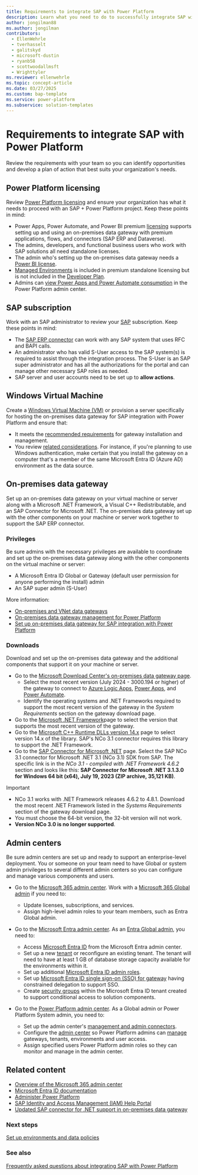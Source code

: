 ```yaml
---
title: Requirements to integrate SAP with Power Platform
description: Learn what you need to do to successfully integrate SAP with Microsoft Power Platform. 
author: jongilman88
ms.author: jongilman
contributors:
  - EllenWehrle
  - tverhasselt
  - galitskyd
  - microsoft-dustin
  - ryanb58
  - scottwoodallmsft
  - Wrighttyler
ms.reviewer: ellenwehrle
ms.topic: concept-article
ms.date: 03/27/2025
ms.custom: bap-template
ms.service: power-platform
ms.subservice: solution-templates
---
```


# Requirements to integrate SAP with Power Platform

Review the requirements with your team so you can identify opportunities and develop a plan of action that best suits your organization's needs.

## Power Platform licensing

Review [Power Platform licensing](/power-platform/admin/pricing-billing-skus) and ensure your organization has what it needs to proceed with an SAP + Power Platform project. Keep these points in mind:

- Power Apps, Power Automate, and Power BI premium [licensing](https://www.microsoft.com/licensing/default) supports setting up and using an on-premises data gateway with premium applications, flows, and connectors (SAP ERP and Dataverse).
- The admins, developers, and functional business users who work with SAP solutions all need standalone licenses.
- The admin who's setting up the on-premises data gateway needs a [Power BI license](/power-bi/fundamentals/service-features-license-type).
- [Managed Environments](/power-platform/admin/managed-environment-licensing) is included in premium standalone licensing but is not included in the [Developer Plan](/power-platform/developer/plan).
- Admins can [view Power Apps and Power Automate consumption](/power-platform/admin/view-license-consumption-issues) in the Power Platform admin center.

## SAP subscription

Work with an SAP administrator to review your [SAP](<https://www.sap.com/>) subscription. Keep these points in mind:
  
- The [SAP ERP connector](/connectors/saperp/) can work with any SAP system that uses RFC and BAPI calls.
- An administrator who has valid S-User access to the SAP system(s) is required to assist through the integration process. The S-User is an SAP super administrator and has all the authorizations for the portal and can manage other necessary SAP roles as needed.
- SAP server and user accounts need to be set up to **allow actions**.

## Windows Virtual Machine

Create a [Windows Virtual Machine (VM)](https://azure.microsoft.com/products/virtual-machines/#overview) or provision a server specifically for hosting the on-premises data gateway for SAP integration with Power Platform and ensure that:

- It meets the [recommended requirements](/data-integration/gateway/service-gateway-install#recommended) for gateway installation and management.
- You review [related considerations](/data-integration/gateway/service-gateway-install#related-considerations). For instance, if you're planning to use Windows authentication, make certain that you install the gateway on a computer that's a member of the same Microsoft Entra ID (Azure AD) environment as the data source.

## On-premises data gateway

Set up an on-premises data gateway on your virtual machine or server along with a Microsoft .NET Framework, a Visual C++ Redistributable, and an SAP Connector for Microsoft .NET.
The on-premises data gateway set up with the other components on your machine or server work together to support the SAP ERP connector.

### Privileges

Be sure admins with the necessary privileges are available to coordinate and set up the on-premises data gateway along with the other components on the virtual machine or server:

- A Microsoft Entra ID Global or Gateway (default user permission for anyone performing the install) admin
- An SAP super admin (S-User)

More information:

- [On-premises and VNet data gateways](/data-integration/gateway/)
- [On-premises data gateway management for Power Platform](/power-platform/admin/onpremises-data-gateway-management)
- [Set up on-premises data gateway for SAP integration with Power Platform](set-up-gateway.md)

### Downloads

Download and set up the on-premises data gateway and the additional components that support it on your machine or server.

- Go to the [Microsoft Download Center's on-premises data gateway page](https://www.microsoft.com/download/details.aspx?id=53127).
  - Select the most recent version (July 2024 - 3000.194 or higher) of the gateway to connect to [Azure Logic Apps](/azure/logic-apps/logic-apps-gateway-install), [Power Apps](/power-apps/maker/canvas-apps/gateway-reference), and [Power Automate](/power-automate/gateway-reference).
  - Identify the operating systems and .NET Frameworks required to support the most recent version of the gateway in the _System Requirements_ section on the gateway download page.
- Go to the [Microsoft .NET Framework](https://dotnet.microsoft.com/download/dotnet-framework)page to select the version that supports the most recent version of the gateway.
- Go to the [Microsoft C++ Runtime DLLs version 14.x](/cpp/windows/latest-supported-vc-redist?view=msvc-170&preserve-view=true) page to select version 14.x of the library. SAP's NCo 3.1 connector requires this library to support the .NET Framework.
- Go to the [SAP Connector for Microsoft .NET](https://support.sap.com/en/product/connectors/msnet.html) page. Select the SAP NCo 3.1 connector for Microsoft .NET 3.1 (NCo 3.1) SDK from SAP. The specific link is in the _NCo 3.1 - compiled with .NET Framework 4.6.2_ section and looks like this: **SAP Connector for Microsoft .NET 3.1.3.0 for Windows 64 bit (x64), July 19, 2023 (ZIP archive, 35,121 KB)**.

> [!IMPORTANT]
>
> - NCo 3.1 works with .NET Framework releases 4.6.2 to 4.8.1. Download the most recent .NET Framework listed in the _Systems Requirements_ section of the gateway download page.
> - You must choose the 64-bit version, the 32-bit version will not work.
> - **Version NCo 3.0 is no longer supported**.

## Admin centers

Be sure admin centers are set up and ready to support an enterprise-level deployment. You or someone on your team need to have Global or system admin privileges to several different admin centers so you can configure and manage various components and users.

- Go to the [Microsoft 365 admin center](<https://admin.microsoft.com/>). Work with a [Microsoft 365 Global admin](/microsoft-365/admin/add-users/about-admin-roles) if you need to:

  - Update licenses, subscriptions, and services.
  - Assign high-level admin roles to your team members, such as Entra Global admin.

- Go to the [Microsoft Entra admin center](<https://entra.microsoft.com/>). As an [Entra Global admin](/entra/identity/role-based-access-control/permissions-reference#global-administrator), you need to:

  - Access [Microsoft Entra ID](https://entra.microsoft.com/#view/Microsoft_AAD_IAM/TenantOverview.ReactView) from the Microsoft Entra admin center.
  - Set up a new [tenant](/entra/identity-platform/quickstart-create-new-tenant) or reconfigure an existing tenant. The tenant will need to have at least 1 GB of database storage capacity available for the environments within it.
  - Set up additional [Microsoft Entra ID admin roles](/entra/identity/role-based-access-control/permissions-reference#global-administrator).
  - Set up [Microsoft Entra ID single sign-on (SSO) for gateway](/fabric/admin/service-admin-portal-integration#azure-ad-single-sign-on-sso-for-gateway) having constrained delegation to support SSO.
  - Create [security groups](configure-security-groups.md) within the Microsoft Entra ID tenant created to support conditional access to solution components.

- Go to the [Power Platform admin center](https://admin.powerplatform.microsoft.com/). As a Global admin or Power Platform System admin, you need to:
  - Set up the admin center's [management and admin connectors](/power-platform/admin/wp-management-monitoring).
  - Configure the [admin center](/power-platform/admin/wp-work-with-admin-portals) so Power Platform admins can [manage](/power-platform/admin/governance-considerations#faq---what-permissions-exist-at-an-azure-ad-tenant-level) gateways, tenants, environments and user access.
  - Assign specified users Power Platform admin roles so they can monitor and manage in the admin center.

## Related content

- [Overview of the Microsoft 365 admin center](/microsoft-365/admin/admin-overview/admin-center-overview)
- [Microsoft Entra ID documentation](/entra/identity/)
- [Administer Power Platform](/power-platform/admin/)
- [SAP Identity and Access Management (IAM) Help Portal](https://help.sap.com/docs/btp/sap-business-technology-platform/identity-and-access-management-iam)
- [Updated SAP connector for .NET support in on-premises data gateway](https://powerautomate.microsoft.com/blog/updated-sap-connector-for-net-support-in-on-premises-data-gateway/)
  
### Next steps

[Set up environments and data policies](set-up-environments-data-policies.md)

### See also

[Frequently asked questions about integrating SAP with Power Platform](/power-platform/sap/explore/faqs)
